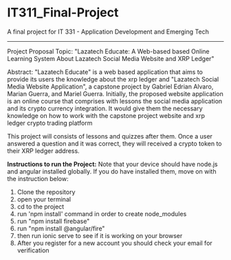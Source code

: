 # IT311_Final-Project

A final project for IT 331 - Application Development and Emerging Tech

---

Project Proposal Topic: "Lazatech Educate: A Web-based based Online Learning System About Lazatech Social Media Website and XRP Ledger"

Abstract:
"Lazatech Educate" is a web based application that aims to provide its users the knowledge about the xrp ledger and "Lazatech Social Media Website Application", a capstone project by Gabriel Edrian Alvaro, Marian Guerra, and Mariel Guerra. Initially, the proposed website application is an online course that comprises with lessons the social media application and its crypto currency integration. It would give them the necessary knowledge on how to work with the capstone project website and xrp ledger crypto trading platform

This project will consists of lessons and quizzes after them. Once a user answered a question and it was correct, they will received a crypto token to their XRP ledger address.

**Instructions to run the Project:**
Note that your device should have node.js and angular installed globally. If you do have installed them, move on with the instruction below:

1. Clone the repository
2. open your terminal
3. cd to the project
4. run 'npm install' command in order to create node_modules
5. run "npm install firebase"
6. run "npm install @angular/fire"
7. then run ionic serve to see if it is working on your browser
8. After you register for a new account you should check your email for verification
